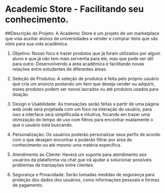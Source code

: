 # Academic Store - Facilitando seu conhecimento.

##Descrição do Projeto:
A Academic Store é um projeto de um marketplace que visa auxiliar alunos de universidades a vender e comprar itens que são úteis para sua vida acadêmica. 

1. Objetivo:
Nosso foco é trazer produtos que já foram utilizados por algum aluno e que já não tem mais serventia para ele, mas que pode ser útil para outro. Desenvolvendo a área acadêmica e facilitando novas relações entre estudantes de diferentes áreas.

2. Seleção de Produtos:
	A seleção de produtos é feita pelo próprio usuário que cria um anúncio postando um item que deseja vender ou adquirir, esses produtos podem ser novos lacrados ou até produtos usados para doação.

3. Design e Usabilidade:
	As transações serão feitas a partir de uma página web onde será projetada com um foco na interação do usuário, para isso a interface será simplificada e intuitiva, focando em trazer uma otimização do tempo de uso com filtros para encontrar exatamente o que o usuário está buscando.

4. Personalização:
	Os usuários poderão personalizar seus perfis de acordo com o que desejam encontrar e poderão filtrar por área de conhecimento ou até mesmo uma matéria específica.

5. Atendimento ao Cliente:
	Haverá um suporte para atendimento aos usuários da plataforma via chat que irá ajudar a solucionar possíveis problemas de transações entre clientes.


6. Segurança e Privacidade: 
Serão tomadas medidas de segurança para proteção dos dados dos usuários, como informações pessoais e formas de pagamento.
